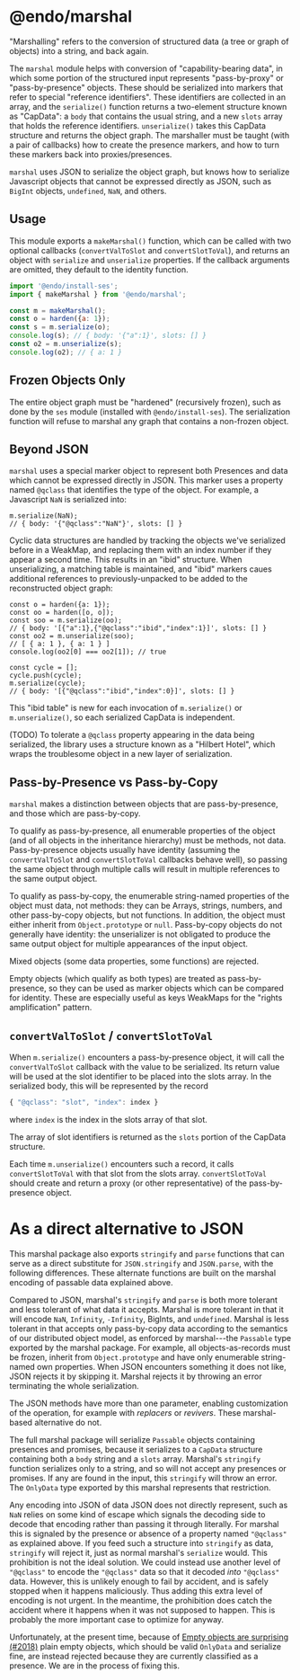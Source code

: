 # @endo/marshal

"Marshalling" refers to the conversion of structured data (a tree or graph of
objects) into a string, and back again.

The `marshal` module helps with conversion of "capability-bearing data", in
which some portion of the structured input represents "pass-by-proxy" or
"pass-by-presence" objects. These should be serialized into markers that
refer to special "reference identifiers". These identifiers are collected in
an array, and the `serialize()` function returns a two-element structure
known as "CapData": a `body` that contains the usual string, and a new
`slots` array that holds the reference identifiers. `unserialize()` takes
this CapData structure and returns the object graph. The marshaller must be
taught (with a pair of callbacks) how to create the presence markers, and how
to turn these markers back into proxies/presences.

`marshal` uses JSON to serialize the object graph, but knows how to serialize
Javascript objects that cannot be expressed directly as JSON, such as
`BigInt` objects, `undefined`, `NaN`, and others.

## Usage

This module exports a `makeMarshal()` function, which can be called with two
optional callbacks (`convertValToSlot` and `convertSlotToVal`), and returns
an object with `serialize` and `unserialize` properties. If the callback
arguments are omitted, they default to the identity function.

```js
import '@endo/install-ses';
import { makeMarshal } from '@endo/marshal';

const m = makeMarshal();
const o = harden({a: 1});
const s = m.serialize(o);
console.log(s); // { body: '{"a":1}', slots: [] }
const o2 = m.unserialize(s);
console.log(o2); // { a: 1 }
```

## Frozen Objects Only

The entire object graph must be "hardened" (recursively frozen), such as done
by the `ses` module (installed with `@endo/install-ses`). The serialization
function will refuse to marshal any graph that contains a non-frozen object.

## Beyond JSON

`marshal` uses a special marker object to represent both Presences and data
which cannot be expressed directly in JSON. This marker uses a property named
`@qclass` that identifies the type of the object. For example, a Javascript
`NaN` is serialized into:

```
m.serialize(NaN);
// { body: '{"@qclass":"NaN"}', slots: [] }
```

Cyclic data structures are handled by tracking the objects we've serialized
before in a WeakMap, and replacing them with an index number if they appear a
second time. This results in an "ibid" structure. When unserializing, a
matching table is maintained, and "ibid" markers caues additional references
to previously-unpacked to be added to the reconstructed object graph:

```
const o = harden({a: 1});
const oo = harden([o, o]);
const soo = m.serialize(oo);
// { body: '[{"a":1},{"@qclass":"ibid","index":1}]', slots: [] }
const oo2 = m.unserialize(soo);
// [ { a: 1 }, { a: 1 } ]
console.log(oo2[0] === oo2[1]); // true

const cycle = [];
cycle.push(cycle);
m.serialize(cycle);
// { body: '[{"@qclass":"ibid","index":0}]', slots: [] }
```

This "ibid table" is new for each invocation of `m.serialize()` or
`m.unserialize()`, so each serialized CapData is independent.

(TODO) To tolerate a `@qclass` property appearing in the data being
serialized, the library uses a structure known as a "Hilbert Hotel", which
wraps the troublesome object in a new layer of serialization.


## Pass-by-Presence vs Pass-by-Copy

`marshal` makes a distinction between objects that are pass-by-presence, and
those which are pass-by-copy.

To qualify as pass-by-presence, all enumerable properties of the object (and
of all objects in the inheritance hierarchy) must be methods, not data.
Pass-by-presence objects usually have identity (assuming the
`convertValToSlot` and `convertSlotToVal` callbacks behave well), so passing
the same object through multiple calls will result in multiple references to
the same output object.

To qualify as pass-by-copy, the enumerable string-named properties of the
object must data, not methods: they can be Arrays, strings, numbers, and
other pass-by-copy objects, but not functions. In addition, the object must
either inherit from `Object.prototype` or `null`. Pass-by-copy objects do not
generally have identity: the unserializer is not obligated to produce the
same output object for multiple appearances of the input object.

Mixed objects (some data properties, some functions) are rejected.

Empty objects (which qualify as both types) are treated as pass-by-presence,
so they can be used as marker objects which can be compared for identity.
These are especially useful as keys WeakMaps for the "rights amplification"
pattern.

## `convertValToSlot` / `convertSlotToVal`

When `m.serialize()` encounters a pass-by-presence object, it will call the
`convertValToSlot` callback with the value to be serialized. Its return value
will be used at the slot identifier to be placed into the slots array. In the
serialized body, this will be represented by the record
```js
{ "@qclass": "slot", "index": index }
```
where `index` is the index in the slots array of that slot.

The array of slot identifiers is returned as the `slots` portion of the
CapData structure.

Each time `m.unserialize()` encounters such a record, it calls
`convertSlotToVal` with that slot from the slots array. `convertSlotToVal`
should create and return a proxy (or other representative) of the
pass-by-presence object.

# As a direct alternative to JSON

This marshal package also exports `stringify` and `parse` functions that
can serve as a direct substitute for `JSON.stringify` and `JSON.parse`,
with the following differences. These alternate functions are built on
the marshal encoding of passable data explained above.

Compared to JSON, marshal's `stringify` and `parse` is both more tolerant and
less tolerant of what data it accepts. Marshal is more tolerant in that it will
encode `NaN`, `Infinity`, `-Infinity`, BigInts, and
`undefined`. Marshal is less tolerant in that accepts only pass-by-copy data
according to the semantics of our distributed object model, as enforced
by marshal---the `Passable` type exported by the marshal package. For example,
all objects-as-records must be frozen, inherit from `Object.prototype` and have
only enumerable string-named own properties. When JSON encounters something it
does not like, JSON rejects it by skipping it. Marshal rejects it by throwing
an error terminating the whole serialization.

The JSON methods have more than one parameter, enabling customization
of the operation, for example with *replacers* or *revivers*. These
marshal-based alternative do not.

The full marshal package will serialize `Passable` objects containing
presences and promises, because it serializes to a `CapData` structure
containing both a `body` string and a `slots` array. Marshal's `stringify`
function serializes only to a string, and so will not
accept any presences or promises. If any are found in the input, this
`stringify` will throw an error. The `OnlyData` type exported by this marshal
represents that restriction.

Any encoding into JSON of data JSON does not directly represent, such as `NaN`
relies on some kind of escape which signals the decoding side to decode that
encoding rather than passing it through literally. For marshal this is signaled
by the presence or absence of a property named `"@qclass"` as explained above.
If you feed such a structure into `stringify` as data, `stringify` will reject
it, just as normal marshal's `serialize` would. This prohibition is not the
ideal solution. We could instead use another level of `"@qclass"` to encode the
`"@qclass"` data so that it decoded *into* `"@qclass"` data. However, this
is unlikely enough to fail by accident, and is safely stopped when it happens
maliciously. Thus adding this extra level of encoding is not urgent. In the
meantime, the prohibition does catch the accident where it happens when it
was not supposed to happen. This is probably the more important case to
optimize for anyway.

Unfortunately, at the present time, because of
[Empty objects are surprising (#2018)](https://github.com/Agoric/agoric-sdk/issues/2018)
plain empty objects, which should be valid `OnlyData` and serialize fine,
are instead rejected because they are currently classified as a presence.
We are in the process of fixing this.
